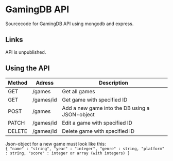 # GamingDB API

Sourcecode for GamingDB API using mongodb and express.
## Links
API is unpublished.

## Using the API


| Method       | Adress           | Description  |
| ------------- | ------------- | ----- |
| GET      | /games | Get all games |
| GET     | /games/id |   Get game with specified ID |
| POST | /games | Add a new game into the DB using a JSON-object |
| PATCH | /games/id | Edit a game with specified ID |
| DELETE | /games/id | Delete game with specified ID |

Json-object for a new game must look like this: <br />
`
{
  "name" : "string",
  "year" : "integer",
  "genre" : string,
  "platform" : string,
  "score" : integer or array (with integers)
}
`